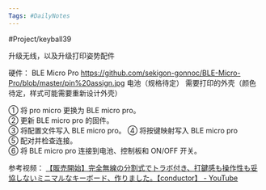 ```yaml
---
Tags: #DailyNotes 
---
```


#Project/keyball39

升级无线，以及升级打印姿势配件

硬件：
BLE Micro Pro https://github.com/sekigon-gonnoc/BLE-Micro-Pro/blob/master/pin%20assign.jpg
电池（规格待定）
需要打印的外壳（颜色待定，样式可能需要重新设计外壳）


① 将 pro micro 更换为 BLE micro pro。  
② 更新 BLE micro pro 的固件。  
③ 将配置文件写入 BLE  micro pro。 
④ 将按键映射写入 BLE micro pro  
⑤ 配对并检查连接。  
⑥ 将 BLE micro pro 连接到电池、控制板和 ON/OFF 开关。







参考视频：
[【販売開始】完全無線の分割式でトラボ付き、打鍵感も操作性も妥協しないミニマルなキーボード、作りました。【conductor】 - YouTube](https://www.youtube.com/watch?v=ZAK3P42RZeU)
